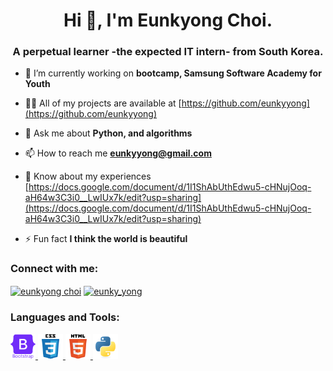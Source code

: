 <h1 align="center">Hi 👋, I'm Eunkyong Choi.</h1>
<h3 align="center">A perpetual learner -the expected IT intern- from South Korea.</h3>

- 🔭 I’m currently working on **bootcamp, Samsung Software Academy for Youth**

- 👨‍💻 All of my projects are available at [https://github.com/eunkyyong](https://github.com/eunkyyong)

- 💬 Ask me about **Python, and algorithms**

- 📫 How to reach me **eunkyyong@gmail.com**

- 📄 Know about my experiences [https://docs.google.com/document/d/1I1ShAbUthEdwu5-cHNujOoq-aH64w3C3i0__LwIUx7k/edit?usp=sharing](https://docs.google.com/document/d/1I1ShAbUthEdwu5-cHNujOoq-aH64w3C3i0__LwIUx7k/edit?usp=sharing)

- ⚡ Fun fact **I think the world is beautiful**

<h3 align="left">Connect with me:</h3>
<p align="left">
<a href="https://linkedin.com/in/eunkyongchoi" target="blank"><img align="center" src="https://raw.githubusercontent.com/rahuldkjain/github-profile-readme-generator/master/src/images/icons/Social/linked-in-alt.svg" alt="eunkyong choi" height="30" width="40" /></a>
<a href="https://instagram.com/eunky_yong" target="blank"><img align="center" src="https://raw.githubusercontent.com/rahuldkjain/github-profile-readme-generator/master/src/images/icons/Social/instagram.svg" alt="eunky_yong" height="30" width="40" /></a>
</p>

<h3 align="left">Languages and Tools:</h3>
<p align="left"> <a href="https://getbootstrap.com" target="_blank" rel="noreferrer"> <img src="https://raw.githubusercontent.com/devicons/devicon/master/icons/bootstrap/bootstrap-plain-wordmark.svg" alt="bootstrap" width="40" height="40"/> </a> <a href="https://www.w3schools.com/css/" target="_blank" rel="noreferrer"> <img src="https://raw.githubusercontent.com/devicons/devicon/master/icons/css3/css3-original-wordmark.svg" alt="css3" width="40" height="40"/> </a> <a href="https://www.w3.org/html/" target="_blank" rel="noreferrer"> <img src="https://raw.githubusercontent.com/devicons/devicon/master/icons/html5/html5-original-wordmark.svg" alt="html5" width="40" height="40"/> </a> <a href="https://www.python.org" target="_blank" rel="noreferrer"> <img src="https://raw.githubusercontent.com/devicons/devicon/master/icons/python/python-original.svg" alt="python" width="40" height="40"/> </a> </p>
